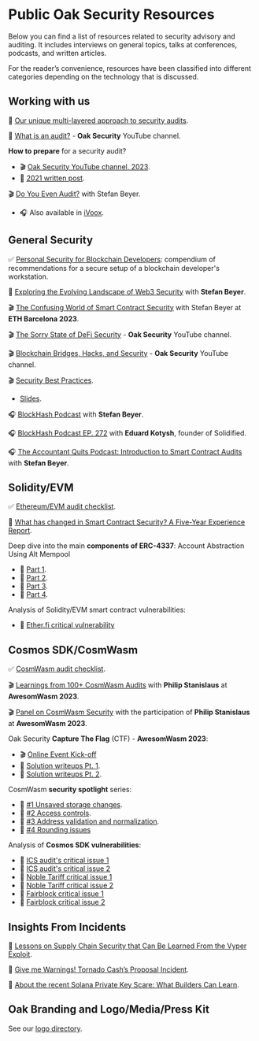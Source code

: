 # Public Oak Security Resources

Below you can find a list of resources related to security advisory and auditing. It includes interviews on general topics, talks at conferences, podcasts, and written articles.

For the reader’s convenience, resources have been classified into different categories depending on the technology that is discussed.


## Working with us

📄 [Our unique multi-layered approach to security audits](https://medium.com/oak-security/there-is-no-perfect-methodology-our-unique-multi-layered-approach-to-security-audits-15e6a9fc7c0f).

📄 [What is an audit?](https://youtu.be/Z-uFw4qhFR0) - **Oak Security** YouTube channel.

**How to prepare** for a security audit?
- 🎬 [Oak Security YouTube channel, 2023](https://youtu.be/uC_s2vtnsKk).
- 📄 [2021 written post](https://medium.com/oak-security/how-to-prepare-for-a-blockchain-security-audit-6da3c1ad1683).

🎬 [Do You Even Audit?](https://www.youtube.com/watch?v=o4ZvxwH9Cd8) with Stefan Beyer.
- 🎧 Also available in [iVoox](https://www.ivoox.com/stefan-beyer-do-you-even-audit-audios-mp3_rf_113658892_1.html).


## General Security

✅ [Personal Security for Blockchain Developers](https://github.com/oak-security/resources/blob/main/docs/Personal%20Security%20Guidelines%20for%20Blockchain%20developers.pdf): compendium of recommendations for a secure setup of a blockchain developer's workstation.

📄 [Exploring the Evolving Landscape of Web3 Security](https://www.linkedin.com/pulse/exploring-evolving-landscape-web3-security-stefan-beyer/)  with **Stefan Beyer**.

🎬 [The Confusing World of Smart Contract Security](https://www.youtube.com/watch?v=iPFZcsQ2Jeg&t=1835s) with Stefan Beyer at **ETH Barcelona 2023**.

🎬 [The Sorry State of DeFi Security](https://youtu.be/w7M0e1hg0FE) - **Oak Security** YouTube channel.

🎬 [Blockchain Bridges, Hacks, and Security](https://youtu.be/grmzAU1Ae4Q) - **Oak Security** YouTube channel.

🎬 [Security Best Practices](https://www.youtube.com/watch?v=a9ScoOIXxXc).
- [Slides](https://github.com/oak-security/resources/blob/main/docs/Smart%20Contract%20Security.pdf).

🎧 [BlockHash Podcast](https://www.youtube.com/watch?v=CYbaC6ioyAY) with **Stefan Beyer**.

🎧 [BlockHash Podcast EP. 272](https://www.youtube.com/watch?v=q3r4IDfENzM) with **Eduard Kotysh**, founder of Solidified.

🎧 [The Accountant Quits Podcast: Introduction to Smart Contract Audits](https://www.theaccountantquits.com/podcast/on-smart-contract-audits) with **Stefan Beyer**.


## Solidity/EVM

✅ [Ethereum/EVM audit checklist](https://github.com/oak-security/resources/blob/main/checklists/Ethereum%20Smart%20Contract%20Audit%20Checklist.pdf).

📄 [What has changed in Smart Contract Security? A Five-Year Experience Report](https://medium.com/oak-security/what-has-changed-in-smart-contract-security-a-five-year-experience-report-daab68bbf65c).

Deep dive into the main **components of ERC-4337**: Account Abstraction Using Alt Mempool
- 📄 [Part 1](https://medium.com/oak-security/a-deep-dive-into-the-main-components-of-erc-4337-account-abstraction-using-alt-mempool-part-1-3a1ed1bd3a9b).
- 📄 [Part 2](https://medium.com/oak-security/a-deep-dive-into-the-main-components-of-erc-4337-account-abstraction-using-alt-mempool-part-2-0c62617d9ebe).
- 📄 [Part 3](https://medium.com/oak-security/a-deep-dive-into-the-main-components-of-erc-4337-account-abstraction-using-alt-mempool-part-3-6d721ff45f5f).
- 📄 [Part 4](https://medium.com/oak-security/a-deep-dive-into-the-main-components-of-erc-4337-account-abstraction-using-alt-mempool-part-4-ab7dacbf64d4).

Analysis of Solidity/EVM smart contract vulnerabilities:
- 📄 [Ether.fi critical vulnerability](https://twitter.com/SolidifiedHQ/status/1749382946014826496)

## Cosmos SDK/CosmWasm

✅ [CosmWasm audit checklist](https://github.com/oak-security/resources/blob/main/checklists/CosmWasm%20Smart%20Contract%20Audit%20Checklist.pdf).

🎬 [Learnings from 100+ CosmWasm Audits](https://www.youtube.com/watch?v=9rOjEnolxWQ) with **Philip Stanislaus** at **AwesomWasm 2023**.

🎬 [Panel on CosmWasm Security](https://youtu.be/VNwoLZZSoYs?feature=shared&t=8415) with the participation of **Philip Stanislaus** at **AwesomWasm 2023**.

Oak Security **Capture The Flag** (CTF) - **AwesomWasm 2023**:
- 🎬 [Online Event Kick-off](https://youtube.com/live/YIb3UsLxlbQ)
- 📄 [Solution️ writeups Pt. 1](https://medium.com/oak-security/capture-the-flag-%EF%B8%8Fwriteups-awesomwasm-2023-pt-1-a40c6e506b49).
- 📄 [Solution️ writeups Pt. 2](https://medium.com/oak-security/capture-the-flag-%EF%B8%8Fwriteups-awesomwasm-2023-pt-2-cb3e9b297c0).

CosmWasm **security spotlight** series:
- 📄 [#1 Unsaved storage changes](https://medium.com/oak-security/cosmwasm-security-spotlight-1-cba294b27ea2).
- 📄 [#2 Access controls](https://medium.com/oak-security/cosmwasm-security-spotlight-2-3b8abeb066a1).
- 📄 [#3 Address validation and normalization](https://medium.com/oak-security/cosmwasm-security-spotlight-3-2b11f36fd61).
- 📄 [#4 Rounding issues](https://medium.com/oak-security/cosmwasm-security-spotlight-4-b5ba69b96c5f)

Analysis of **Cosmos SDK vulnerabilities**:
- 📄 [ICS audit's critical issue 1](https://twitter.com/SecurityOak/status/1734140573626630256)
- 📄 [ICS audit's critical issue 2](https://twitter.com/SecurityOak/status/1734140573626630256)
- 📄 [Noble Tariff critical issue 1](https://twitter.com/SecurityOak/status/1737395780409864533)
- 📄 [Noble Tariff critical issue 2](https://twitter.com/SecurityOak/status/1738129503967162571)
- 📄 [Fairblock critical issue 1](https://twitter.com/SecurityOak/status/1760583906108088518)
- 📄 [Fairblock critical issue 2](https://twitter.com/SecurityOak/status/1760583906108088518)


## Insights From Incidents

📄 [Lessons on Supply Chain Security that Can Be Learned From the Vyper Exploit](https://medium.com/oak-security/lessons-on-supply-chain-security-that-can-be-learned-from-the-vyper-exploit-50f8e1e4b154).

📄 [Give me Warnings! Tornado Cash’s Proposal Incident](https://medium.com/oak-security/give-me-warnings-tornado-cashs-proposal-incident-e70d125aa52c).

📄 [About the recent Solana Private Key Scare: What Builders Can Learn](https://medium.com/oak-security/about-the-recent-solana-private-key-scare-what-builders-can-learn-ed66bdfad0b6).


## Oak Branding and Logo/Media/Press Kit

See our [logo directory](./oak-logo/README.md).
